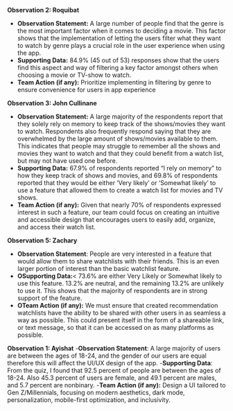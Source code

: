 **Observation 2: Roquibat** <br>
- **Observation Statement:** A large number of people find that the genre is the most important factor when it comes to deciding a movie. This factor shows that the implementation of letting the users filter what they want to watch by genre plays a crucial role in the user experience when using the app. 
- **Supporting Data:** 84.9% (45 out of 53) responses show that the users find this aspect and way of filtering a key factor amongst others when choosing a movie or TV-show to watch. 
- **Team Action (if any):** Prioritize implementing in filtering by genre to ensure convenience for users in app experience

**Observation 3: John Cullinane** <br>
- **Observation Statement:** A large majority of the respondents report that they solely rely on memory to keep track of the shows/movies they want to watch. Respondents also frequently respond saying that they are overwhelmed by the large amount of shows/movies available to them. This indicates that people may struggle to remember all the shows and movies they want to watch and that they could benefit from a watch list, but may not have used one before.
- **Supporting Data:** 67.9% of respondents reported “I rely on memory” to how they keep track of shows and movies, and 69.8% of respondents reported that they would be either ‘Very likely’ or ‘Somewhat likely’ to use a feature that allowed them to create a watch list for movies and TV shows.
- **Team Action (if any):** Given that nearly 70% of respondents expressed interest in such a feature, our team could focus on creating an intuitive and accessible design that encourages users to easily add, organize, and access their watch list.

**Observation 5: Zachary**
- **Observation Statement**: People are very interested in a feature that would allow them to share watchlists with their friends. This is an even larger portion of interest than the basic watchlist feature. 
- **OSupporting Data:**< 73.6% are either Very Likely or Somewhat likely to use this feature. 13.2% are neutral, and the remaining 13.2% are unlikely to use it.  This shows that the majority of respondents are in strong support of the feature. 
- **OTeam Action (if any):** We must ensure that created recommendation watchlists have the ability to be shared with other users in as seamless a way as possible. This could present itself in the form of a shareable link, or text message, so that it can be accessed on as many platforms as possible. 

**Observation 1: Ayishat**
-**Observation Statement**: A large majority of users are between the ages of 18-24, and the gender of our users are equal therefore this will affect the UI/UX design of the app.
-**Supporting Data**: From the quiz, I found that 92.5 percent of people are between the ages of 18-24. Also 45.3 percent of users are female, and 49.1 percent are males, and 5.7 percent are nonbinary. 
-**Team Action (if any):** Design a UI tailored to Gen Z/Millennials, focusing on modern aesthetics, dark mode, personalization, mobile-first optimization, and inclusivity.
